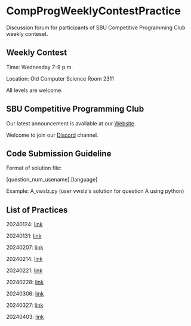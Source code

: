 # CompProgWeeklyContestPractice

Discussion forum for participants of SBU Competitive Programming Club weekly conteset.

## Weekly Contest

Time: Wednesday 7-9 p.m.

Location: Old Computer Science Room 2311

All levels are welcome.

## SBU Competitive Programming Club

Our latest announcement is available at our [Website](http://cs.stonybrook.edu/~compprog/).

Welcome to join our [Discord](https://discord.gg/v7u5PnGkkR) channel.

## Code Submission Guideline

Format of solution file:

[question_num_usename].[language]

Example: A_vwslz.py (user vwslz's solution for question A using python)

## List of Practices

20240124: [link](https://github.com/vwslz/CompProgWeeklyContestPractice/tree/main/2024/20240124)

20240131: [link](https://github.com/vwslz/CompProgWeeklyContestPractice/tree/main/2024/20240131)

20240207: [link](https://github.com/vwslz/CompProgWeeklyContestPractice/tree/main/2024/20240207)

20240214: [link](https://github.com/vwslz/CompProgWeeklyContestPractice/tree/main/2024/20240214)

20240221: [link](https://github.com/vwslz/CompProgWeeklyContestPractice/tree/main/2024/20240221)

20240228: [link](https://github.com/vwslz/CompProgWeeklyContestPractice/tree/main/2024/20240228)

20240306: [link](https://github.com/vwslz/CompProgWeeklyContestPractice/tree/main/2024/20240306)

20240327: [link](https://github.com/vwslz/CompProgWeeklyContestPractice/tree/main/2024/20240327)

20240403: [link](https://github.com/vwslz/CompProgWeeklyContestPractice/tree/main/2024/20240403)
